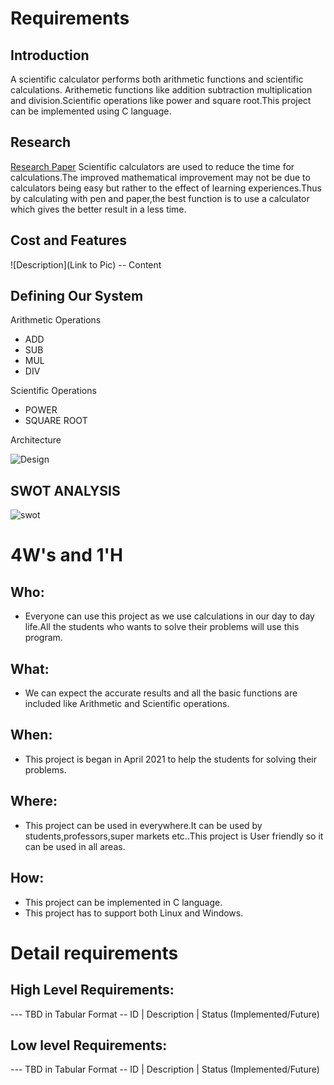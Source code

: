 # Requirements
## Introduction
A scientific calculator performs both arithmetic functions and scientific calculations. Arithemetic functions like addition subtraction multiplication and division.Scientific operations like power and square root.This project can be implemented using C language. 

## Research
[Research Paper](https://www.researchgate.net/publication/273803590_The_Effect_of_Calculator_Use_on_College_Students'_Mathematical_Performance)
Scientific calculators are used to reduce the time for calculations.The improved mathematical improvement may not be due to calculators being easy but rather to the effect of learning experiences.Thus by calculating with pen and paper,the best function is to use a calculator which gives the better result in a less time.
## Cost and Features
![Description](Link to Pic)
-- Content 
## Defining Our System
Arithmetic Operations
   - ADD
   - SUB
   - MUL
   - DIV

Scientific Operations
   - POWER
   - SQUARE ROOT

Architecture

![Design](https://user-images.githubusercontent.com/80764179/114425539-cd069780-9bd6-11eb-8590-19c24360606b.PNG)

## SWOT ANALYSIS
![swot](https://user-images.githubusercontent.com/80764179/114836285-1e3da380-9df0-11eb-8c28-501749048984.png)



# 4W&#39;s and 1&#39;H

## Who:

- Everyone can use this project as we use calculations in our day to day life.All the students who wants to solve their problems will use this program.

## What:

- We can expect the accurate results and all the basic functions are included like Arithmetic and Scientific operations.

## When:

- This project is began in April 2021 to help the students for solving their problems.

## Where:

- This project can be used in everywhere.It can be used by students,professors,super markets etc..This project is User friendly so it can be used in all areas.

## How:

- This project can be implemented in C language.
- This project has to support both Linux and Windows.

# Detail requirements
## High Level Requirements:
--- TBD in Tabular Format 
-- ID | Description | Status (Implemented/Future)


##  Low level Requirements:
--- TBD in Tabular Format 
-- ID | Description | Status (Implemented/Future)

